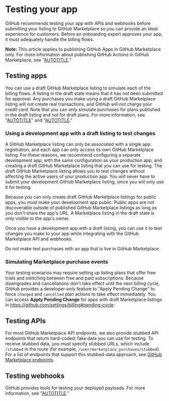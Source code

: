 # Testing your app

GitHub recommends testing your app with APIs and webhooks before submitting your listing to GitHub Marketplace so you can provide an ideal experience for customers. Before an onboarding expert approves your app, it must adequately handle the billing flows.

<div class="ghd-spotlight ghd-spotlight-note border rounded-1 my-3 p-3 f5 color-border-accent-emphasis color-bg-accent">

**Note:** This article applies to publishing GitHub Apps in GitHub Marketplace only. For more information about publishing GitHub Actions in GitHub Marketplace, see "[AUTOTITLE](/actions/creating-actions/publishing-actions-in-github-marketplace)."

</div>

## Testing apps

You can use a draft GitHub Marketplace listing to simulate each of the billing flows. A listing in the draft state means that it has not been submitted for approval. Any purchases you make using a draft GitHub Marketplace listing will _not_ create real transactions, and GitHub will not charge your credit card. Note that you can only simulate purchases for plans published in the draft listing and not for draft plans. For more information, see "[AUTOTITLE](/apps/github-marketplace/listing-an-app-on-github-marketplace/drafting-a-listing-for-your-app)" and "[AUTOTITLE](/apps/github-marketplace/using-the-github-marketplace-api-in-your-app)."

### Using a development app with a draft listing to test changes

A GitHub Marketplace listing can only be associated with a single app registration, and each app can only access its own GitHub Marketplace listing. For these reasons, we recommend configuring a separate development app, with the same configuration as your production app, and creating a draft GitHub Marketplace listing that you can use for testing. The draft GitHub Marketplace listing allows you to test changes without affecting the active users of your production app. You will never have to submit your development GitHub Marketplace listing, since you will only use it for testing.

Because you can only create draft GitHub Marketplace listings for public apps, you must make your development app public. Public apps are not discoverable outside of published GitHub Marketplace listings as long as you don't share the app's URL. A Marketplace listing in the draft state is only visible to the app's owner.

Once you have a development app with a draft listing, you can use it to test changes you make to your app while integrating with the GitHub Marketplace API and webhooks.

<div class="ghd-spotlight ghd-spotlight-warning border rounded-1 my-3 p-3 f5 color-border-danger-emphasis color-bg-danger">

Do not make test purchases with an app that is live in GitHub Marketplace.

</div>

### Simulating Marketplace purchase events

Your testing scenarios may require setting up listing plans that offer free trials and switching between free and paid subscriptions. Because downgrades and cancellations don't take effect until the next billing cycle, GitHub provides a developer-only feature to "Apply Pending Change" to force `changed` and `cancelled` plan actions to take effect immediately. You can access **Apply Pending Change** for apps with draft Marketplace listings in https://github.com/settings/billing#pending-cycle:

## Testing APIs

For most GitHub Marketplace API endpoints, we also provide stubbed API endpoints that return hard-coded, fake data you can use for testing. To receive stubbed data, you must specify stubbed URLs, which include `/stubbed` in the route (for example, `/user/marketplace_purchases/stubbed`). For a list of endpoints that support this stubbed-data approach, see [GitHub Marketplace endpoints](/rest/apps#github-marketplace).

## Testing webhooks

GitHub provides tools for testing your deployed payloads. For more information, see "[AUTOTITLE](/webhooks/testing-and-troubleshooting-webhooks/testing-webhooks)."

